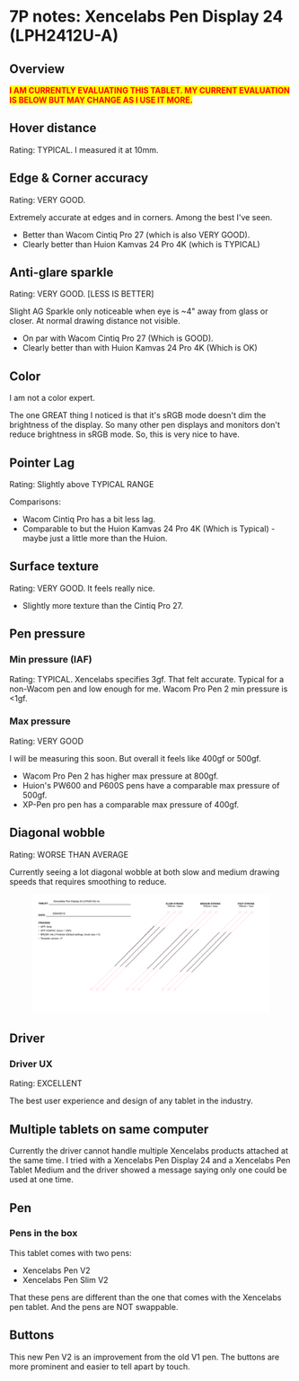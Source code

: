 # 7P notes: Xencelabs Pen Display 24 (LPH2412U-A)

## Overview

<mark style="color:red;">**I AM CURRENTLY EVALUATING THIS TABLET. MY CURRENT EVALUATION IS BELOW BUT MAY CHANGE AS I USE IT MORE.**</mark>

## **Hover distance**&#x20;

Rating: TYPICAL. I measured it at 10mm.

## **Edge & Corner accuracy**&#x20;

Rating: VERY GOOD.&#x20;

Extremely accurate at edges and in corners. Among the best I've seen.&#x20;

* Better than Wacom Cintiq Pro 27 (which is also VERY GOOD).
* Clearly better than Huion Kamvas 24 Pro 4K (which is TYPICAL)&#x20;

## **Anti-glare sparkle**

Rating: VERY GOOD. \[LESS IS BETTER]&#x20;

Slight AG Sparkle only noticeable when eye is \~4" away from glass or closer. At normal drawing distance not visible.&#x20;

* On par with Wacom Cintiq Pro 27 (Which is GOOD).&#x20;
* Clearly better than with Huion Kamvas 24 Pro 4K (Which is OK)&#x20;

## **Color**

I am not a color expert.&#x20;

The one GREAT thing I noticed is that it's sRGB mode doesn't dim the brightness of the display. So many other pen displays and monitors don't reduce brightness in sRGB mode. So, this is very nice to have.&#x20;

## **Pointer Lag**

Rating: Slightly above TYPICAL RANGE&#x20;

Comparisons:

* Wacom Cintiq Pro has a bit less lag.&#x20;
* Comparable to but the Huion Kamvas 24 Pro 4K (Which is Typical) - maybe just a little more than the Huion.&#x20;

## **Surface  texture**

Rating: VERY GOOD. It feels really nice.

* Slightly more texture than the Cintiq Pro 27.&#x20;

## **Pen pressure**

### **Min pressure (IAF)**

Rating: TYPICAL. Xencelabs specifies 3gf. That felt accurate. Typical for a non-Wacom pen and low enough for me. Wacom Pro Pen 2 min pressure is <1gf.&#x20;

### **Max pressure**

Rating: VERY GOOD

I will be measuring this soon. But overall it feels like 400gf or 500gf.

* Wacom Pro Pen 2 has higher max pressure at 800gf.
* Huion's PW600 and P600S pens have a comparable max pressure of 500gf.
* XP-Pen pro pen has a comparable max pressure of 400gf.

## **Diagonal wobble**

Rating: WORSE THAN AVERAGE

Currently seeing a lot diagonal wobble at both slow and medium drawing speeds that requires smoothing to reduce.&#x20;

<figure><img src="../../.gitbook/assets/Wobble Xencelabs Pen Display 24 (LPH2412U-A) (1).png" alt=""><figcaption></figcaption></figure>

## **Driver**

### Driver UX

Rating: EXCELLENT&#x20;

The best user experience and design of any tablet in the industry.

## Multiple tablets on same computer

Currently the driver cannot handle multiple Xencelabs products attached at the same time. I tried with a Xencelabs Pen Display 24 and a Xencelabs Pen Tablet Medium and the driver showed a message saying only one could be used at one time.&#x20;

## **Pen**

### Pens in the box

This tablet comes with two pens:&#x20;

* Xencelabs Pen V2
* Xencelabs Pen Slim V2

That these pens are different than the one that comes with the Xencelabs pen tablet. And the pens are NOT swappable.&#x20;

## Buttons

This new Pen V2 is an improvement from the old V1 pen. The buttons are more prominent and easier to tell apart by touch.
